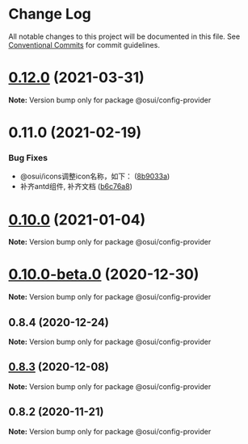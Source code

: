 # Change Log

All notable changes to this project will be documented in this file.
See [Conventional Commits](https://conventionalcommits.org) for commit guidelines.

# [0.12.0](https://gitee.com/gitee-fe/osui/tree/master/compare/v0.11.0...v0.12.0) (2021-03-31)

**Note:** Version bump only for package @osui/config-provider





# 0.11.0 (2021-02-19)


### Bug Fixes

* @osui/icons调整icon名称，如下： ([8b9033a](https://gitee.com/gitee-fe/osui/tree/master/commits/8b9033af14f14ebae853692523739ca22c64123a))
* 补齐antd组件, 补齐文档 ([b6c76a8](https://gitee.com/gitee-fe/osui/tree/master/commits/b6c76a864b121479e151a97e926546f3370d0aed))





# [0.10.0](https://gitee.com/gitee-fe/osui/tree/master/compare/@osui/config-provider@0.10.0-beta.0...@osui/config-provider@0.10.0) (2021-01-04)

**Note:** Version bump only for package @osui/config-provider





# [0.10.0-beta.0](https://gitee.com/gitee-fe/osui/tree/master/compare/@osui/config-provider@0.8.4...@osui/config-provider@0.10.0-beta.0) (2020-12-30)

**Note:** Version bump only for package @osui/config-provider





## 0.8.4 (2020-12-24)

**Note:** Version bump only for package @osui/config-provider





## [0.8.3](https://gitee.com/gitee-fe/osui/tree/master/compare/@osui/config-provider@0.8.2...@osui/config-provider@0.8.3) (2020-12-08)

**Note:** Version bump only for package @osui/config-provider





## 0.8.2 (2020-11-21)

**Note:** Version bump only for package @osui/config-provider
